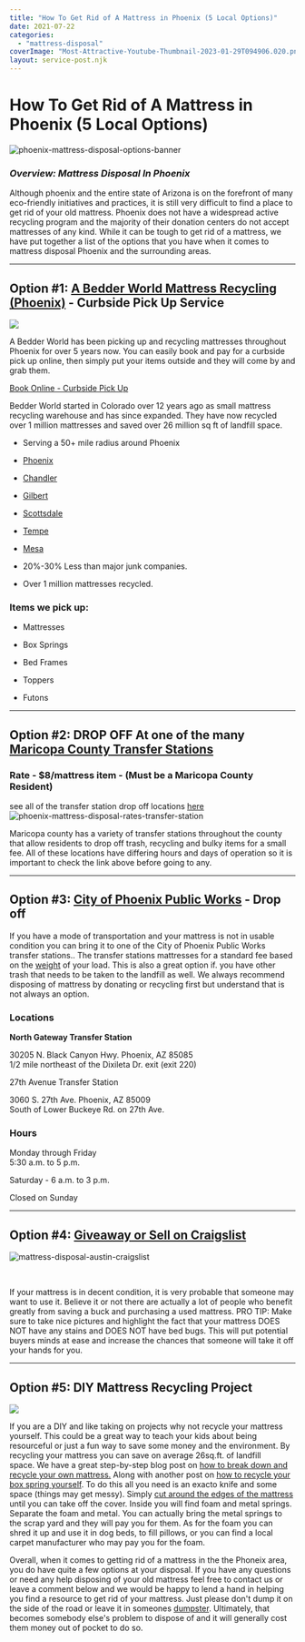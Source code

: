 ```yaml
---
title: "How To Get Rid of A Mattress in Phoenix (5 Local Options)"
date: 2021-07-22
categories: 
  - "mattress-disposal"
coverImage: "Most-Attractive-Youtube-Thumbnail-2023-01-29T094906.020.png"
layout: service-post.njk
---
```


# How To Get Rid of A Mattress in Phoenix (5 Local Options)

![phoenix-mattress-disposal-options-banner](/images/blog/Most-Attractive-Youtube-Thumbnail-2023-01-29T094906.020-1024x576.png)

### _Overview: Mattress Disposal In Phoenix_

Although phoenix and the entire state of Arizona is on the forefront of many eco-friendly initiatives and practices, it is still very difficult to find a place to get rid of your old mattress. Phoenix does not have a widespread active recycling program and the majority of their donation centers do not accept mattresses of any kind. While it can be tough to get rid of a mattress, we have put together a list of the options that you have when it comes to mattress disposal Phoenix and the surrounding areas. 

* * *

## Option #1: [A Bedder World Mattress Recycling (Phoenix)](https://www.abedderworld.com/mattress-disposal-phoenix-az/) \- Curbside Pick Up Service

![](/images/blog/Untitled-design-95-2-768x417.png)

A Bedder World has been picking up and recycling mattresses throughout Phoenix for over 5 years now. You can easily book and pay for a curbside pick up online, then simply put your items outside and they will come by and grab them.

[Book Online - Curbside Pick Up](https://www.abedderworld.com/mattress-disposal-phoenix-az/)

Bedder World started in Colorado over 12 years ago as small mattress recycling warehouse and has since expanded. They have now recycled over 1 million mattresses and saved over 26 million sq ft of landfill space.

- Serving a 50+ mile radius around Phoenix

- [Phoenix](https://www.abedderworld.com/mattress-disposal-phoenix-az/)

- [Chandler](https://www.abedderworld.com/mattress-disposal-chandler-az/)

- [Gilbert](https://www.abedderworld.com/mattress-disposal-gilbert-az/)

- [Scottsdale](https://www.abedderworld.com/mattress-disposal-scottsdale-az/)

- [Tempe](https://www.abedderworld.com/mattress-disposal-tempe-az/)

- [Mesa](https://www.abedderworld.com/mattress-disposal-mesa-az/)

- 20%-30% Less than major junk companies.

- Over 1 million mattresses recycled.

### Items we pick up:

- Mattresses

- Box Springs

- Bed Frames

- Toppers

- Futons

* * *

## Option #2: DROP OFF At one of the many [Maricopa County Transfer Stations](https://www.maricopa.gov/1576/Locations)

### Rate **- $8/mattress item** - (Must be a Maricopa County Resident)

see all of the transfer station drop off locations [here](https://www.maricopa.gov/1576/Locations)  
![phoenix-mattress-disposal-rates-transfer-station](/images/blog/Screen-Shot-2021-07-21-at-8.22.33-PM-1024x152.png)

Maricopa county has a variety of transfer stations throughout the county that allow residents to drop off trash, recycling and bulky items for a small fee. All of these locations have differing hours and days of operation so it is important to check the link above before going to any. 

* * *

## Option #3: [City of Phoenix Public Works](https://www.phoenix.gov/publicworks/garbage/disposable) - Drop off

If you have a mode of transportation and your mattress is not in usable condition you can bring it to one of the City of Phoenix Public Works transfer stations.. The transfer stations mattresses for a standard fee based on the [weight](https://www.abedderworld.com/how-much-does-a-mattress-weigh.html/) of your load. This is also a great option if. you have other trash that needs to be taken to the landfill as well. We always recommend disposing of mattress by donating or recycling first but understand that is not always an option. 

### Locations 

**North Gateway Transfer Station**      

30205 N. Black Canyon Hwy. Phoenix, AZ 85085  
1/2 mile northeast of the Dixileta Dr. exit (exit 220)

27th Avenue Transfer Station

3060 S. 27th Ave. Phoenix, AZ 85009  
South of Lower Buckeye Rd. on 27th Ave.

### Hours

Monday through Friday  
5:30 a.m. to 5 p.m.

Saturday - 6 a.m. to 3 p.m.

Closed on Sunday

* * *

## Option #4: [Giveaway or Sell on Craigslist](https://tucson.craigslist.org/)

![mattress-disposal-austin-craigslist](/images/blog/Screen-Shot-2019-12-11-at-8.06.07-AM-768x628.png)

[  
](https://austin.craigslist.org/)

If your mattress is in decent condition, it is very probable that someone may want to use it. Believe it or not there are actually a lot of people who benefit greatly from saving a buck and purchasing a used mattress. PRO TIP: Make sure to take nice pictures and highlight the fact that your mattress DOES NOT have any stains and DOES NOT have bed bugs. This will put potential buyers minds at ease and increase the chances that someone will take it off your hands for you.

* * *

## Option #5: DIY Mattress Recycling Project

![](/images/blog/Screen-Shot-2019-04-08-at-1.56.55-PM-768x429.png)

If you are a DIY and like taking on projects why not recycle your mattress yourself. This could be a great way to teach your kids about being resourceful or just a fun way to save some money and the environment. By recycling your mattress you can save on average 26sq.ft. of landfill space. We have a great step-by-step blog post on [how to break down and recycle your own mattress.](https://www.abedderworld.com/how-to-recycle-a-mattress/) Along with another post on [how to recycle your box spring yourself](https://www.abedderworld.com/how-to-recycle-a-box-spring/). To do this all you need is an exacto knife and some space (things may get messy). Simply [cut around the edges of the mattress](https://www.abedderworld.com/how-to-cut-a-memory-foam-mattress.html/) until you can take off the cover. Inside you will find foam and metal springs. Separate the foam and metal. You can actually bring the metal springs to the scrap yard and they will pay you for them. As for the foam you can shred it up and use it in dog beds, to fill pillows, or you can find a local carpet manufacturer who may pay you for the foam.

Overall, when it comes to getting rid of a mattress in the the Phoneix area, you do have quite a few options at your disposal. If you have any questions or need any help disposing of your old mattress feel free to contact us or leave a comment below and we would be happy to lend a hand in helping you find a resource to get rid of your mattress. Just please don't dump it on the side of the road or leave it in someones [dumpster](https://www.abedderworld.com/get-rid-of-a-mattress-by-throwing-it-in-the-dumpster.html/). Ultimately, that becomes somebody else's problem to dispose of and it will generally cost them money out of pocket to do so.
